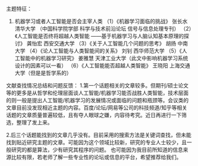 主题特征：
1. 机器学习或者人工智能是否会主宰人类
（1）《机器学习面临的挑战》 张长水 清华大学 （中国科学院学部 科学与技术前沿论坛 信号与信息处理专刊）
（2）《人工智能是否终将超越人类智能 ——基于机器学习与人脑认知基本原理的探讨》  龚怡宏
 西安交通大学
（3）《关于人工智能几个问题的思考》 胡扬 中南大学
（4）《论人工智能与人类智能间的关系》 刘钊 西华师范大学
（5）《人工智能中的机器学习研究》 姜雅慧 天津工业大学（此文中影响机器学习系统设计的因素可以一看）
（6）《人工智能能否超越人类智能》 王晓阳 上海交通大学（但是是哲学系的）





文献查找情况总结和问题反馈：
1.第一个话题相关的文章较多。但期刊/硕士论文等的更多是从哲学和伦理层面谈人工智能/机器学习能否战胜人类智能，技术层面的则一般是提出人工智能/机器学习的发展情况或面临的问题和瓶颈等。会议类的文章目前没发现相近主题的内容。百度/论坛/网易等公司的科技频道/知乎等相关话题的文章质量普遍较低，且有夺人眼球之嫌，内容待考究。近日再进行一下筛选，整理了发上来。

2.后三个话题能找到的文章几乎没有。目前采用的搜索方法是关键词查找，但未能找到贴近研究主题的文章。可能因为这个领域比较新，研究的专业人士较少，且一般研究的都是算法，少有研究其程序的问题。
也可能因为我目前所知道的信息来源比较有限，若老师了解一些专业性的论坛或信息的平台，希望推荐给我们。